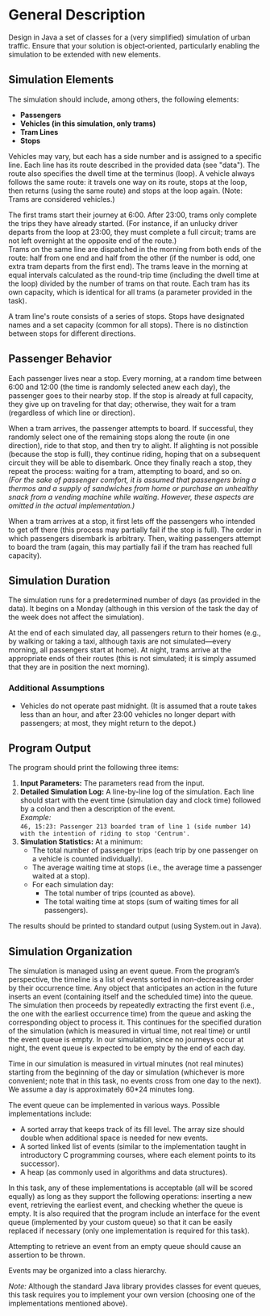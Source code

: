 # General Description

Design in Java a set of classes for a (very simplified) simulation of urban traffic. Ensure that your solution is object‐oriented, particularly enabling the simulation to be extended with new elements.

## Simulation Elements

The simulation should include, among others, the following elements:
- **Passengers**
- **Vehicles (in this simulation, only trams)**
- **Tram Lines**
- **Stops**

Vehicles may vary, but each has a side number and is assigned to a specific line. Each line has its route described in the provided data (see "data"). The route also specifies the dwell time at the terminus (loop). A vehicle always follows the same route: it travels one way on its route, stops at the loop, then returns (using the same route) and stops at the loop again. (Note: Trams are considered vehicles.) 

The first trams start their journey at 6:00. After 23:00, trams only complete the trips they have already started. (For instance, if an unlucky driver departs from the loop at 23:00, they must complete a full circuit; trams are not left overnight at the opposite end of the route.)  
Trams on the same line are dispatched in the morning from both ends of the route: half from one end and half from the other (if the number is odd, one extra tram departs from the first end). The trams leave in the morning at equal intervals calculated as the round-trip time (including the dwell time at the loop) divided by the number of trams on that route. Each tram has its own capacity, which is identical for all trams (a parameter provided in the task).

A tram line's route consists of a series of stops. Stops have designated names and a set capacity (common for all stops). There is no distinction between stops for different directions.

## Passenger Behavior

Each passenger lives near a stop. Every morning, at a random time between 6:00 and 12:00 (the time is randomly selected anew each day), the passenger goes to their nearby stop. If the stop is already at full capacity, they give up on traveling for that day; otherwise, they wait for a tram (regardless of which line or direction). 

When a tram arrives, the passenger attempts to board. If successful, they randomly select one of the remaining stops along the route (in one direction), ride to that stop, and then try to alight. If alighting is not possible (because the stop is full), they continue riding, hoping that on a subsequent circuit they will be able to disembark. Once they finally reach a stop, they repeat the process: waiting for a tram, attempting to board, and so on.  
*(For the sake of passenger comfort, it is assumed that passengers bring a thermos and a supply of sandwiches from home or purchase an unhealthy snack from a vending machine while waiting. However, these aspects are omitted in the actual implementation.)*

When a tram arrives at a stop, it first lets off the passengers who intended to get off there (this process may partially fail if the stop is full). The order in which passengers disembark is arbitrary. Then, waiting passengers attempt to board the tram (again, this may partially fail if the tram has reached full capacity).

## Simulation Duration

The simulation runs for a predetermined number of days (as provided in the data). It begins on a Monday (although in this version of the task the day of the week does not affect the simulation).

At the end of each simulated day, all passengers return to their homes (e.g., by walking or taking a taxi, although taxis are not simulated—every morning, all passengers start at home). At night, trams arrive at the appropriate ends of their routes (this is not simulated; it is simply assumed that they are in position the next morning).

### Additional Assumptions
- Vehicles do not operate past midnight. (It is assumed that a route takes less than an hour, and after 23:00 vehicles no longer depart with passengers; at most, they might return to the depot.)

## Program Output

The program should print the following three items:

1. **Input Parameters:** The parameters read from the input.
2. **Detailed Simulation Log:** A line-by-line log of the simulation. Each line should start with the event time (simulation day and clock time) followed by a colon and then a description of the event.  
   _Example:_  
   `46, 15:23: Passenger 213 boarded tram of line 1 (side number 14) with the intention of riding to stop 'Centrum'.`
3. **Simulation Statistics:** At a minimum:
   - The total number of passenger trips (each trip by one passenger on a vehicle is counted individually).
   - The average waiting time at stops (i.e., the average time a passenger waited at a stop).
   - For each simulation day:
     - The total number of trips (counted as above).
     - The total waiting time at stops (sum of waiting times for all passengers).

The results should be printed to standard output (using System.out in Java).

## Simulation Organization

The simulation is managed using an event queue. From the program’s perspective, the timeline is a list of events sorted in non-decreasing order by their occurrence time. Any object that anticipates an action in the future inserts an event (containing itself and the scheduled time) into the queue. The simulation then proceeds by repeatedly extracting the first event (i.e., the one with the earliest occurrence time) from the queue and asking the corresponding object to process it. This continues for the specified duration of the simulation (which is measured in virtual time, not real time) or until the event queue is empty. In our simulation, since no journeys occur at night, the event queue is expected to be empty by the end of each day.

Time in our simulation is measured in virtual minutes (not real minutes) starting from the beginning of the day or simulation (whichever is more convenient; note that in this task, no events cross from one day to the next). We assume a day is approximately 60*24 minutes long.

The event queue can be implemented in various ways. Possible implementations include:
- A sorted array that keeps track of its fill level. The array size should double when additional space is needed for new events.
- A sorted linked list of events (similar to the implementation taught in introductory C programming courses, where each element points to its successor).
- A heap (as commonly used in algorithms and data structures).

In this task, any of these implementations is acceptable (all will be scored equally) as long as they support the following operations: inserting a new event, retrieving the earliest event, and checking whether the queue is empty. It is also required that the program include an interface for the event queue (implemented by your custom queue) so that it can be easily replaced if necessary (only one implementation is required for this task).

Attempting to retrieve an event from an empty queue should cause an assertion to be thrown.

Events may be organized into a class hierarchy.

*Note:* Although the standard Java library provides classes for event queues, this task requires you to implement your own version (choosing one of the implementations mentioned above).
